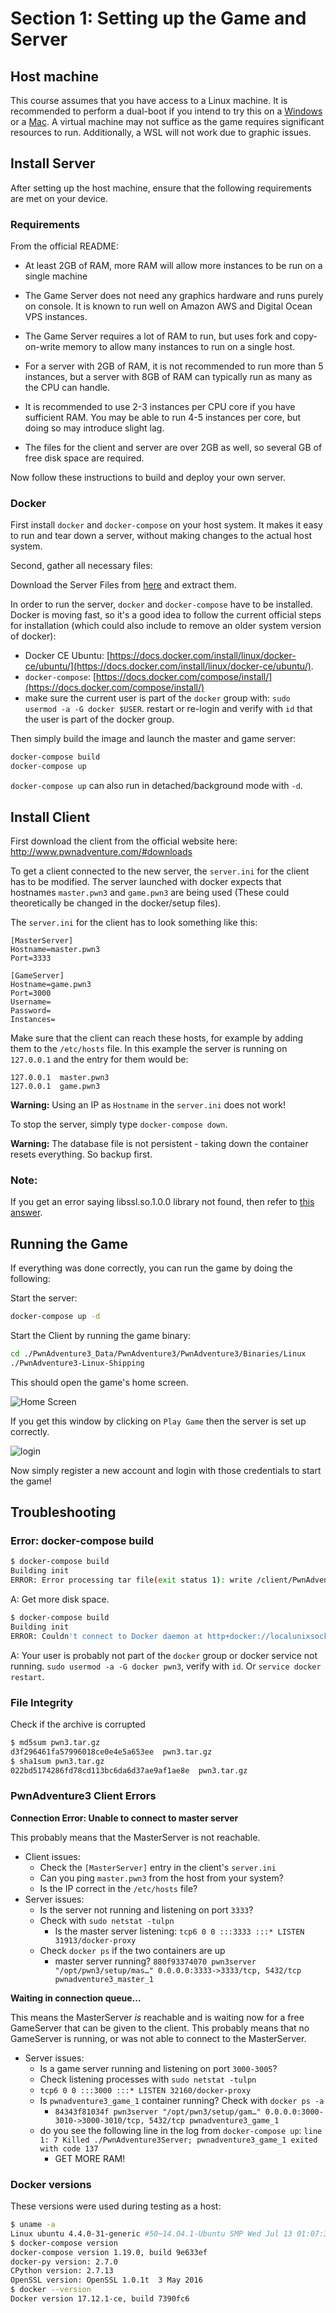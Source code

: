 # Section 1: Setting up the Game and Server

## Host machine

This course assumes that you have access to a Linux machine. It is recommended to perform a dual-boot if you intend to try this on a [Windows](https://youtu.be/QKn5U2esuRk?si=an1jyQDlvp4RmTzD) or a [Mac](https://www.youtube.com/watch?v=aXh_d1OixRI). A virtual machine may not suffice as the game requires significant resources to run. Additionally, a WSL will not work due to graphic issues.

## Install Server

After setting up the host machine, ensure that the following requirements are met on your device.

### Requirements

From the official README:

* At least 2GB of RAM, more RAM will allow more instances to be run on a single machine
* The Game Server does not need any graphics hardware and runs purely on console. It is known to run well on Amazon AWS and Digital Ocean VPS instances.
* The Game Server requires a lot of RAM to run, but uses fork and copy-on-write memory to allow many instances to run on a single host.  
* For a server with 2GB of RAM, it is not recommended to run more than 5 instances, but a server with 8GB of RAM can typically run as many as the CPU can handle. 
* It is recommended to use 2-3 instances per CPU core if you have sufficient RAM.  You may be able to run 4-5 instances per core, but doing so may introduce slight lag.

* The files for the client and server are over 2GB as well, so several GB of free disk space are required.

Now follow these instructions to build and deploy your own server.

### Docker

First install `docker` and `docker-compose` on your host system. It makes it easy to run and tear down a server, without making changes to the actual host system.

Second, gather all necessary files:

Download the Server Files from [here](https://iitbacin-my.sharepoint.com/:u:/g/personal/22b0995_iitb_ac_in/ETEmMpV1LJBHhIThBW3WytEBY6KtD6ycnILd8jtqdjBfsw?e=YKpyuh) and extract them.

In order to run the server, `docker` and `docker-compose` have to be installed. Docker is moving fast, so it's a good idea to follow the current official steps for installation (which could also include to remove an older system version of docker): 

* Docker CE Ubuntu: [https://docs.docker.com/install/linux/docker-ce/ubuntu/](https://docs.docker.com/install/linux/docker-ce/ubuntu/). 
* `docker-compose`: [https://docs.docker.com/compose/install/](https://docs.docker.com/compose/install/)
* make sure the current user is part of the `docker` group with: `sudo usermod -a -G docker $USER`. restart or re-login and verify with `id` that the user is part of the docker group.

Then simply build the image and launch the master and game server:

```bash
docker-compose build
docker-compose up
```

`docker-compose up` can also run in detached/background mode with `-d`.

## Install Client

First download the client from the official website here: http://www.pwnadventure.com/#downloads

To get a client connected to the new server, the `server.ini` for the client has to be modified. The server launched with docker expects that hostnames `master.pwn3` and `game.pwn3` are being used (These could theoretically be changed in the docker/setup files). 

The `server.ini` for the client has to look something like this:

```
[MasterServer]
Hostname=master.pwn3
Port=3333

[GameServer]
Hostname=game.pwn3
Port=3000
Username=
Password=
Instances=
```

Make sure that the client can reach these hosts, for example by adding them to the `/etc/hosts` file. In this example the server is running on `127.0.0.1` and the entry for them would be:

```
127.0.0.1  master.pwn3
127.0.0.1  game.pwn3
```

**Warning:** Using an IP as `Hostname` in the `server.ini` does not work!

To stop the server, simply type `docker-compose down`.

**Warning:** The database file is not persistent - taking down the container resets everything. So backup first.

### Note:
If you get an error saying libssl.so.1.0.0 library not found, then refer to [this answer](https://askubuntu.com/a/1331642).

## Running the Game

If everything was done correctly, you can run the game by doing the following:

Start the server:
```bash
docker-compose up -d
```
Start the Client by running the game binary:
```bash
cd ./PwnAdventure3_Data/PwnAdventure3/PwnAdventure3/Binaries/Linux
./PwnAdventure3-Linux-Shipping
```
This should open the game's home screen.

![Home Screen](image.png)

If you get this window by clicking on `Play Game` then the server is set up correctly.

![login](image-1.png)

Now simply register a new account and login with those credentials to start the game!

## Troubleshooting

### Error: docker-compose build

```bash
$ docker-compose build
Building init
ERROR: Error processing tar file(exit status 1): write /client/PwnAdventure3_Data/PwnAdventure3/PwnAdventure3/Content/Paks/Characters.pak: no space left on device
```

A: Get more disk space.

```bash
$ docker-compose build
Building init
ERROR: Couldn't connect to Docker daemon at http+docker://localunixsocket - is it running?
```

A: Your user is probably not part of the `docker` group or docker service not running. `sudo usermod -a -G docker pwn3`, verify with `id`. Or `service docker restart`.

### File Integrity

Check if the archive is corrupted

```bash
$ md5sum pwn3.tar.gz
d3f296461fa57996018ce0e4e5a653ee  pwn3.tar.gz
$ sha1sum pwn3.tar.gz
022bd5174286fd78cd113bc6da6d37ae9af1ae8e  pwn3.tar.gz
```

### PwnAdventure3 Client Errors

**Connection Error: Unable to connect to master server**

This probably means that the MasterServer is not reachable.

* Client issues:
  * Check the `[MasterServer]` entry in the client's `server.ini`
  * Can you ping `master.pwn3` from the host from your system?
  * Is the IP correct in the `/etc/hosts` file?
* Server issues:
  * Is the server not running and listening on port `3333`? 
  * Check with `sudo netstat -tulpn`
    * Is the master server listening: `tcp6 0 0 :::3333 :::* LISTEN 31913/docker-proxy`
  * Check `docker ps` if the two containers are up
    * master server running? `880f93374070 pwn3server "/opt/pwn3/setup/mas…" 0.0.0.0:3333->3333/tcp, 5432/tcp pwnadventure3_master_1`

**Waiting in connection queue...**

This means the MasterServer *is* reachable and is waiting now for a free GameServer that can be given to the client. This probably means that no GameServer is running, or was not able to connect to the MasterServer.

* Server issues:
  * Is a game server running and listening on port `3000-3005`? 
  *  Check listening processes with `sudo netstat -tulpn`
    * `tcp6 0 0 :::3000 :::* LISTEN 32160/docker-proxy`
  * Is `pwnadventure3_game_1` container running? Check with `docker ps -a`
    * `84343f81034f pwn3server "/opt/pwn3/setup/gam…" 0.0.0.0:3000-3010->3000-3010/tcp, 5432/tcp pwnadventure3_game_1`
  * do you see the following line in the log from `docker-compose up`: `line 1: 7 Killed ./PwnAdventure3Server; pwnadventure3_game_1 exited with code 137`
      * GET MORE RAM!

### Docker versions

These versions were used during testing as a host:

```bash
$ uname -a
Linux ubuntu 4.4.0-31-generic #50~14.04.1-Ubuntu SMP Wed Jul 13 01:07:32 UTC 2016 x86_64 x86_64 x86_64 GNU/Linux
$ docker-compose version
docker-compose version 1.19.0, build 9e633ef
docker-py version: 2.7.0
CPython version: 2.7.13
OpenSSL version: OpenSSL 1.0.1t  3 May 2016
$ docker --version
Docker version 17.12.1-ce, build 7390fc6
```
